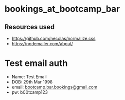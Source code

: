 # bookings_at_bootcamp_bar

## Resources used
- https://github.com/necolas/normalize.css
- https://nodemailer.com/about/


# Test email auth
- Name: Test Email
- DOB: 29th Mar 1998
- email: bootcamp.bar.bookings@gmail.com
- pw: b00tcamp123